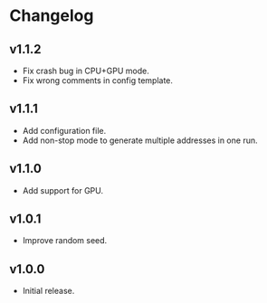 ﻿# Changelog

## v1.1.2
- Fix crash bug in CPU+GPU mode.
- Fix wrong comments in config template.

## v1.1.1
- Add configuration file.
- Add non-stop mode to generate multiple addresses in one run.

## v1.1.0
- Add support for GPU.

## v1.0.1
- Improve random seed.

## v1.0.0
- Initial release.
